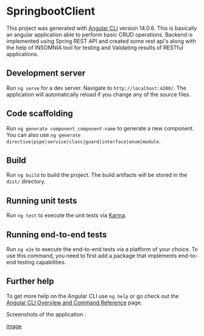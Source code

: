 # SpringbootClient

This project was generated with [Angular CLI](https://github.com/angular/angular-cli) version 14.0.6. This is basically an angular application able to perform basic CRUD operations. Backend is implemented using Spring REST API and created some rest api's along with the help of INSOMNIA tool for testing and Validating results of RESTful applications.

## Development server

Run `ng serve` for a dev server. Navigate to `http://localhost:4200/`. The application will automatically reload if you change any of the source files.

## Code scaffolding

Run `ng generate component component-name` to generate a new component. You can also use `ng generate directive|pipe|service|class|guard|interface|enum|module`.

## Build

Run `ng build` to build the project. The build artifacts will be stored in the `dist/` directory.

## Running unit tests

Run `ng test` to execute the unit tests via [Karma](https://karma-runner.github.io).

## Running end-to-end tests

Run `ng e2e` to execute the end-to-end tests via a platform of your choice. To use this command, you need to first add a package that implements end-to-end testing capabilities.

## Further help

To get more help on the Angular CLI use `ng help` or go check out the [Angular CLI Overview and Command Reference](https://angular.io/cli) page.


Screenshots of the application :

[image](https://user-images.githubusercontent.com/77354960/179602075-c377bb06-6001-445f-9516-e2a02636505b.png)
